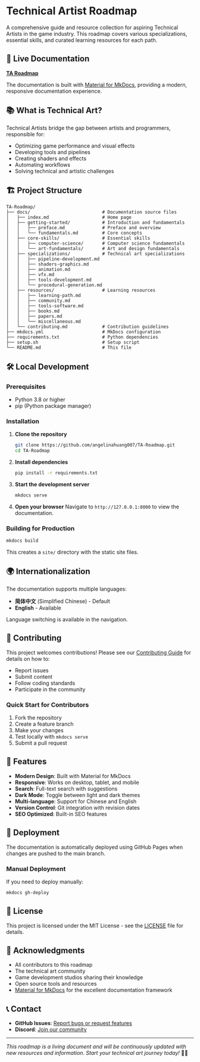 # Technical Artist Roadmap

A comprehensive guide and resource collection for aspiring Technical Artists in the game industry. This roadmap covers various specializations, essential skills, and curated learning resources for each path.

## 🚀 Live Documentation

**[TA Roadmap](https://angelinahuang007.github.io/TA-Roadmap/)**

The documentation is built with [Material for MkDocs](https://squidfunk.github.io/mkdocs-material/), providing a modern, responsive documentation experience.

## 📚 What is Technical Art?

Technical Artists bridge the gap between artists and programmers, responsible for:

- Optimizing game performance and visual effects
- Developing tools and pipelines
- Creating shaders and effects
- Automating workflows
- Solving technical and artistic challenges

## 🏗️ Project Structure

```
TA-Roadmap/
├── docs/                           # Documentation source files
│   ├── index.md                    # Home page
│   ├── getting-started/            # Introduction and fundamentals
│   │   ├── preface.md              # Preface and overview
│   │   └── fundamentals.md         # Core concepts
│   ├── core-skills/                # Essential skills
│   │   ├── computer-science/       # Computer science fundamentals
│   │   └── art-fundamentals/       # Art and design fundamentals
│   ├── specializations/            # Technical art specializations
│   │   ├── pipeline-development.md
│   │   ├── shaders-graphics.md
│   │   ├── animation.md
│   │   ├── vfx.md
│   │   ├── tools-development.md
│   │   └── procedural-generation.md
│   ├── resources/                  # Learning resources
│   │   ├── learning-path.md
│   │   ├── community.md
│   │   ├── tools-software.md
│   │   ├── books.md
│   │   ├── papers.md
│   │   └── miscellaneous.md
│   └── contributing.md             # Contribution guidelines
├── mkdocs.yml                      # MkDocs configuration
├── requirements.txt                # Python dependencies
├── setup.sh                        # Setup script
└── README.md                       # This file
```

## 🛠️ Local Development

### Prerequisites

- Python 3.8 or higher
- pip (Python package manager)

### Installation

1. **Clone the repository**
   ```bash
   git clone https://github.com/angelinahuang007/TA-Roadmap.git
   cd TA-Roadmap
   ```

2. **Install dependencies**
   ```bash
   pip install -r requirements.txt
   ```

3. **Start the development server**
   ```bash
   mkdocs serve
   ```

4. **Open your browser**
   Navigate to `http://127.0.0.1:8000` to view the documentation.

### Building for Production

```bash
mkdocs build
```

This creates a `site/` directory with the static site files.

## 🌍 Internationalization

The documentation supports multiple languages:

- **简体中文** (Simplified Chinese) - Default
- **English** - Available

Language switching is available in the navigation.

## 🤝 Contributing

This project welcomes contributions! Please see our [Contributing Guide](docs/contributing.md) for details on how to:

- Report issues
- Submit content
- Follow coding standards
- Participate in the community

### Quick Start for Contributors

1. Fork the repository
2. Create a feature branch
3. Make your changes
4. Test locally with `mkdocs serve`
5. Submit a pull request

## 📖 Features

- **Modern Design**: Built with Material for MkDocs
- **Responsive**: Works on desktop, tablet, and mobile
- **Search**: Full-text search with suggestions
- **Dark Mode**: Toggle between light and dark themes
- **Multi-language**: Support for Chinese and English
- **Version Control**: Git integration with revision dates
- **SEO Optimized**: Built-in SEO features

## 🚀 Deployment

The documentation is automatically deployed using GitHub Pages when changes are pushed to the main branch.

### Manual Deployment

If you need to deploy manually:

```bash
mkdocs gh-deploy
```

## 📄 License

This project is licensed under the MIT License - see the [LICENSE](LICENSE) file for details.

## 🙏 Acknowledgments

- All contributors to this roadmap
- The technical art community
- Game development studios sharing their knowledge
- Open source tools and resources
- [Material for MkDocs](https://squidfunk.github.io/mkdocs-material/) for the excellent documentation framework

## 📞 Contact

- **GitHub Issues**: [Report bugs or request features](https://github.com/angelinahuang007/TA-Roadmap/issues)
- **Discord**: [Join our community](https://discord.gg/tech-art)

---

*This roadmap is a living document and will be continuously updated with new resources and information. Start your technical art journey today!* 🎨✨
